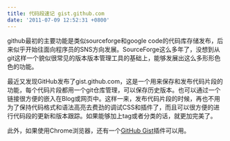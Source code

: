 ```yaml
---
title: 代码段速记 gist.github.com
date: '2011-07-09 12:52:31 +0800'
---
```


github最初的主要功能是类似sourceforge和google code的代码库存储发布，后来似乎开始往面向程序员的SNS方向发展。SourceForge这么多年了，没想到从git这样一个貌似很常见的版本版本管理工具的基础上，能够发展出这么多形形色色的功能。

最近又发现GitHub发布了gist.github.com，这是一个用来保存和发布代码片段的功能，每个代码片段都用一个git仓库管理，可以保存历史版本。也可以通过一个链接很方便的嵌入在Blog或网页中。这样一来，发布代码片段的时候，再也不用为了保持代码格式和语法高亮去费劲的调试CSS和插件了，而且可以很方便的进行代码段的更新和版本跟踪。如果能够加上tag或者分类的话，就更加完美了。

此外，如果使用Chrome浏览器，还有一个[GitHub Gist](https://chrome.google.com/webstore/detail/ppnkhbfageapcimnniepboocoaggcbbd?hl=zh-CN)插件可以用。

